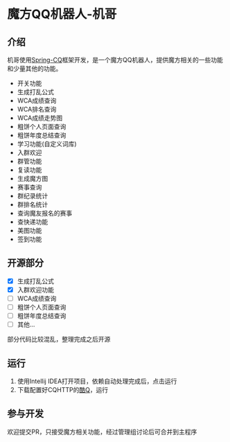 # 魔方QQ机器人-机哥

## 介绍

机哥使用[Spring-CQ](https://github.com/lz1998/Spring-CQ)框架开发，是一个魔方QQ机器人，提供魔方相关的一些功能和少量其他的功能。  

- 开关功能
- 生成打乱公式
- WCA成绩查询
- WCA排名查询
- WCA成绩走势图
- 粗饼个人页面查询
- 粗饼年度总结查询
- 学习功能(自定义词库)
- 入群欢迎
- 群管功能
- 复读功能
- 生成魔方图
- 赛事查询
- 群纪录统计
- 群排名统计
- 查询魔友报名的赛事
- 查快递功能
- 美图功能
- 签到功能

## 开源部分
- [x] 生成打乱公式
- [x] 入群欢迎功能
- [ ] WCA成绩查询
- [ ] 粗饼个人页面查询
- [ ] 粗饼年度总结查询
- [ ] 其他...

部分代码比较混乱，整理完成之后开源

## 运行
1. 使用Intellij IDEA打开项目，依赖自动处理完成后，点击运行
2. 下载配置好CQHTTP的[酷Q](http://cq.lz1998.xin/CQA.zip)，运行


## 参与开发
欢迎提交PR，只接受魔方相关功能，经过管理组讨论后可合并到主程序